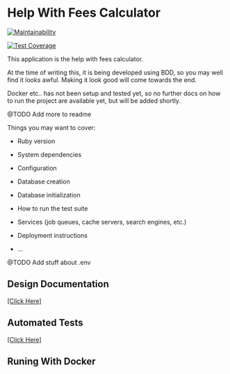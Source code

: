 # Help With Fees Calculator

[![Maintainability](https://api.codeclimate.com/v1/badges/77c694c93b7434aec737/maintainability)](https://codeclimate.com/github/ministryofjustice/hwf-calculator/maintainability)

[![Test Coverage](https://api.codeclimate.com/v1/badges/77c694c93b7434aec737/test_coverage)](https://codeclimate.com/github/ministryofjustice/hwf-calculator/test_coverage)

This application is the help with fees calculator.

At the time of writing this, it is being developed using BDD, so you may well
find it looks awful.  Making it look good will come towards the end.

Docker etc.. has not been setup and tested yet, so no further docs on how to 
run the project are available yet, but will be added shortly.

@TODO Add more to readme

Things you may want to cover:

* Ruby version

* System dependencies

* Configuration

* Database creation

* Database initialization

* How to run the test suite

* Services (job queues, cache servers, search engines, etc.)

* Deployment instructions

* ...

@TODO Add stuff about .env

## Design Documentation

[[Click Here]](design_documentation.md)

## Automated Tests

[[Click Here]](automated_tests.md)

## Runing With Docker